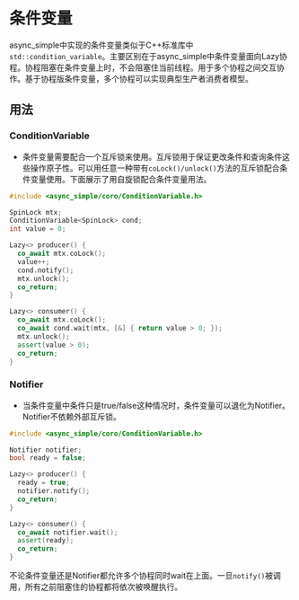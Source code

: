 # 条件变量

async\_simple中实现的条件变量类似于C++标准库中`std::condition_variable`。主要区别在于async_simple中条件变量面向Lazy协程。协程阻塞在条件变量上时，不会阻塞住当前线程。用于多个协程之间交互协作。基于协程版条件变量，多个协程可以实现典型生产者消费者模型。

## 用法

### ConditionVariable

- 条件变量需要配合一个互斥锁来使用。互斥锁用于保证更改条件和查询条件这些操作原子性。可以用任意一种带有`coLock()/unlock()`方法的互斥锁配合条件变量使用。下面展示了用自旋锁配合条件变量用法。

```c++
#include <async_simple/coro/ConditionVariable.h>

SpinLock mtx;
ConditionVariable<SpinLock> cond;
int value = 0;

Lazy<> producer() {
  co_await mtx.coLock();
  value++;
  cond.notify();
  mtx.unlock();
  co_return;
}

Lazy<> consumer() {
  co_await mtx.coLock();
  co_await cond.wait(mtx, [&] { return value > 0; });
  mtx.unlock();
  assert(value > 0);
  co_return;
}
```

### Notifier
- 当条件变量中条件只是true/false这种情况时，条件变量可以退化为Notifier。Notifier不依赖外部互斥锁。

```c++
#include <async_simple/coro/ConditionVariable.h>

Notifier notifier;
bool ready = false;

Lazy<> producer() {
  ready = true;
  notifier.notify();
  co_return;
}

Lazy<> consumer() {
  co_await notifier.wait();
  assert(ready);
  co_return;
}
```

不论条件变量还是Notifier都允许多个协程同时wait在上面。一旦`notify()`被调用，所有之前阻塞住的协程都将依次被唤醒执行。